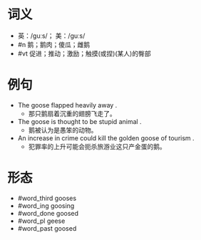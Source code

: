 # 词义
- 英：/ɡuːs/； 美：/ɡuːs/
- #n 鹅；鹅肉；傻瓜；雌鹅
- #vt 促进；推动；激励；触摸(或捏)(某人)的臀部
# 例句
- The goose flapped heavily away .
	- 那只鹅扇着沉重的翅膀飞走了。
- The goose is thought to be stupid animal .
	- 鹅被认为是愚笨的动物。
- An increase in crime could kill the golden goose of tourism .
	- 犯罪率的上升可能会扼杀旅游业这只产金蛋的鹅。
# 形态
- #word_third gooses
- #word_ing goosing
- #word_done goosed
- #word_pl geese
- #word_past goosed

